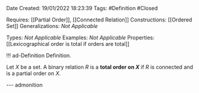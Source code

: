 <br />
<br />

Date Created: 19/01/2022 18:23:39
Tags: #Definition #Closed 

Requires: [[Partial Order]], [[Connected Relation]]
Constructions: [[Ordered Set]]
Generalizations: _Not Applicable_

Types: _Not Applicable_
Examples: _Not Applicable_ 
Properties: [[Lexicographical order is total if orders are total]]

!!! ad-Definition Definition.

Let $X$ be a set. A binary relation $R$ is a **total order on $X$** if $R$ is connected and is a partial order on $X$.

--- admonition
